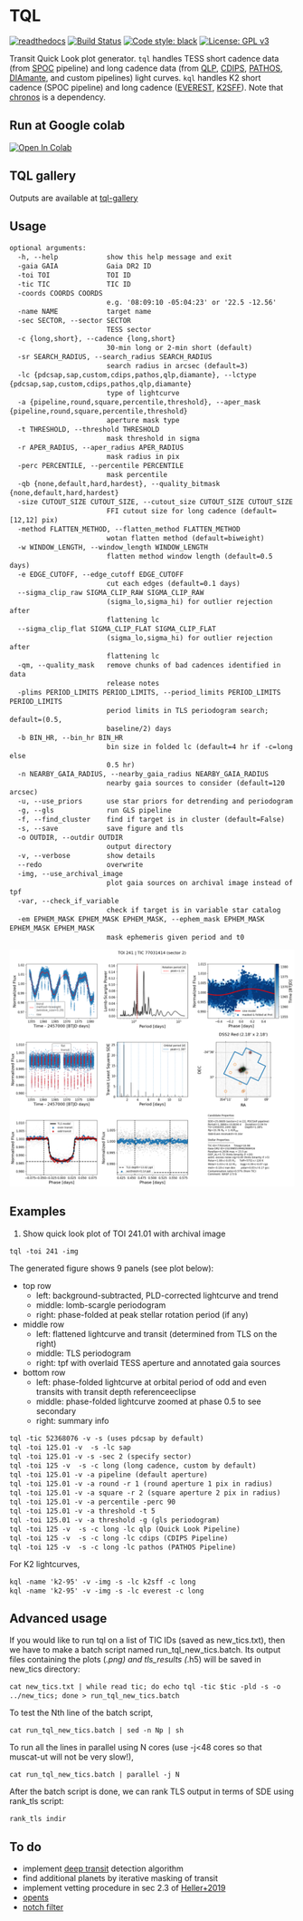 # TQL

[![readthedocs](https://readthedocs.org/projects/tql/badge/?version=latest)](https://tql.readthedocs.io/en/latest/)
[![Build Status](https://travis-ci.com/jpdeleon/tql.svg?branch=master)](https://travis-ci.com/jpdeleon/tql)
[![Code style: black](https://img.shields.io/badge/code%20style-black-000000.svg)](https://github.com/ambv/black)
[![License: GPL v3](https://img.shields.io/badge/license-GPLv3-blue.svg)](https://www.gnu.org/licenses/gpl-3.0)

Transit Quick Look plot generator.
`tql` handles TESS short cadence data (from [SPOC](https://archive.stsci.edu/hlsp/tess-spoc) pipeline) and long cadence data (from [QLP](http://archive.stsci.edu/hlsp/qlp), [CDIPS](http://archive.stsci.edu/hlsp/cdips), [PATHOS](http://archive.stsci.edu/hlsp/qlp), [DIAmante](http://archive.stsci.edu/hlsp/diamante), and custom pipelines) light curves.
`kql` handles K2 short cadence (SPOC pipeline) and long cadence ([EVEREST](https://archive.stsci.edu/hlsp/everest), [K2SFF](https://archive.stsci.edu/hlsp/)).
Note that [chronos](https://github.com/jpdeleon/chronos) is a dependency.

## Run at Google colab

<a href="https://colab.research.google.com/github/jpdeleon/tql/blob/master/notebooks/examples.ipynb" target="_parent"><img src="https://colab.research.google.com/assets/colab-badge.svg" alt="Open In Colab"/></a>

## TQL gallery
Outputs are available at [tql-gallery](https://jpdeleon.github.io/tql-gallery)

## Usage

```shell
optional arguments:
  -h, --help            show this help message and exit
  -gaia GAIA            Gaia DR2 ID
  -toi TOI              TOI ID
  -tic TIC              TIC ID
  -coords COORDS COORDS
                        e.g. '08:09:10 -05:04:23' or '22.5 -12.56'
  -name NAME            target name
  -sec SECTOR, --sector SECTOR
                        TESS sector
  -c {long,short}, --cadence {long,short}
                        30-min long or 2-min short (default)
  -sr SEARCH_RADIUS, --search_radius SEARCH_RADIUS
                        search radius in arcsec (default=3)
  -lc {pdcsap,sap,custom,cdips,pathos,qlp,diamante}, --lctype {pdcsap,sap,custom,cdips,pathos,qlp,diamante}
                        type of lightcurve
  -a {pipeline,round,square,percentile,threshold}, --aper_mask {pipeline,round,square,percentile,threshold}
                        aperture mask type
  -t THRESHOLD, --threshold THRESHOLD
                        mask threshold in sigma
  -r APER_RADIUS, --aper_radius APER_RADIUS
                        mask radius in pix
  -perc PERCENTILE, --percentile PERCENTILE
                        mask percentile
  -qb {none,default,hard,hardest}, --quality_bitmask {none,default,hard,hardest}
  -size CUTOUT_SIZE CUTOUT_SIZE, --cutout_size CUTOUT_SIZE CUTOUT_SIZE
                        FFI cutout size for long cadence (default=[12,12] pix)
  -method FLATTEN_METHOD, --flatten_method FLATTEN_METHOD
                        wotan flatten method (default=biweight)
  -w WINDOW_LENGTH, --window_length WINDOW_LENGTH
                        flatten method window length (default=0.5 days)
  -e EDGE_CUTOFF, --edge_cutoff EDGE_CUTOFF
                        cut each edges (default=0.1 days)
  --sigma_clip_raw SIGMA_CLIP_RAW SIGMA_CLIP_RAW
                        (sigma_lo,sigma_hi) for outlier rejection after
                        flattening lc
  --sigma_clip_flat SIGMA_CLIP_FLAT SIGMA_CLIP_FLAT
                        (sigma_lo,sigma_hi) for outlier rejection after
                        flattening lc
  -qm, --quality_mask   remove chunks of bad cadences identified in data
                        release notes
  -plims PERIOD_LIMITS PERIOD_LIMITS, --period_limits PERIOD_LIMITS PERIOD_LIMITS
                        period limits in TLS periodogram search; default=(0.5,
                        baseline/2) days
  -b BIN_HR, --bin_hr BIN_HR
                        bin size in folded lc (default=4 hr if -c=long else
                        0.5 hr)
  -n NEARBY_GAIA_RADIUS, --nearby_gaia_radius NEARBY_GAIA_RADIUS
                        nearby gaia sources to consider (default=120 arcsec)
  -u, --use_priors      use star priors for detrending and periodogram
  -g, --gls             run GLS pipeline
  -f, --find_cluster    find if target is in cluster (default=False)
  -s, --save            save figure and tls
  -o OUTDIR, --outdir OUTDIR
                        output directory
  -v, --verbose         show details
  --redo                overwrite
  -img, --use_archival_image
                        plot gaia sources on archival image instead of tpf
  -var, --check_if_variable
                        check if target is in variable star catalog
  -em EPHEM_MASK EPHEM_MASK EPHEM_MASK, --ephem_mask EPHEM_MASK EPHEM_MASK EPHEM_MASK
                        mask ephemeris given period and t0
```

![img](./docs/img/TOI241_s02_pdcsap_sc.png)

## Examples

1. Show quick look plot of TOI 241.01 with archival image

```shell
tql -toi 241 -img
```

The generated figure shows 9 panels (see plot below):

* top row
  * left: background-subtracted, PLD-corrected lightcurve and trend
  * middle: lomb-scargle periodogram
  * right: phase-folded at peak stellar rotation period (if any)
* middle row
  * left: flattened lightcurve and transit (determined from TLS on the right)
  * middle: TLS periodogram
  * right: tpf with overlaid TESS aperture and annotated gaia sources
* bottom row
  * left: phase-folded lightcurve at orbital period of odd and even transits with transit depth referenceeclipse
  * middle: phase-folded lightcurve zoomed at phase 0.5 to see secondary 
  * right: summary info

```shell
tql -tic 52368076 -v -s (uses pdcsap by default)
tql -toi 125.01 -v  -s -lc sap
tql -toi 125.01 -v -s -sec 2 (specify sector)
tql -toi 125 -v  -s -c long (long cadence, custom by default)
tql -toi 125.01 -v -a pipeline (default aperture)
tql -toi 125.01 -v -a round -r 1 (round aperture 1 pix in radius)
tql -toi 125.01 -v -a square -r 2 (square aperture 2 pix in radius)
tql -toi 125.01 -v -a percentile -perc 90
tql -toi 125.01 -v -a threshold -t 5
tql -toi 125.01 -v -a threshold -g (gls periodogram)
tql -toi 125 -v  -s -c long -lc qlp (Quick Look Pipeline)
tql -toi 125 -v  -s -c long -lc cdips (CDIPS Pipeline)
tql -toi 125 -v  -s -c long -lc pathos (PATHOS Pipeline)
```

For K2 lightcurves,
```shell
kql -name 'k2-95' -v -img -s -lc k2sff -c long              
kql -name 'k2-95' -v -img -s -lc everest -c long              
```

## Advanced usage

If you would like to run tql on a list of TIC IDs (saved as new_tics.txt), then we have to make a batch script named run_tql_new_tics.batch. Its output files containing the plots (*.png) and tls_results (*.h5) will be saved in new_tics directory:

```shell
cat new_tics.txt | while read tic; do echo tql -tic $tic -pld -s -o ../new_tics; done > run_tql_new_tics.batch
```

To test the Nth line of the batch script,

```shell
cat run_tql_new_tics.batch | sed -n Np | sh
```

To run all the lines in parallel using N cores (use -j<48 cores so that muscat-ut will not be very slow!),

```shell
cat run_tql_new_tics.batch | parallel -j N
```

After the batch script is done, we can rank TLS output in terms of SDE using rank_tls script:

```shell
rank_tls indir
```

## To do
* implement [deep transit](https://github.com/ckm3/Deep-Transit) detection algorithm
* find additional planets by iterative masking of transit
* implement vetting procedure in sec 2.3 of [Heller+2019](https://arxiv.org/pdf/1905.09038.pdf)
* [opents](https://github.com/hpparvi/opents)
* [notch filter](https://github.com/arizzuto/Notch_and_LOCoR)
